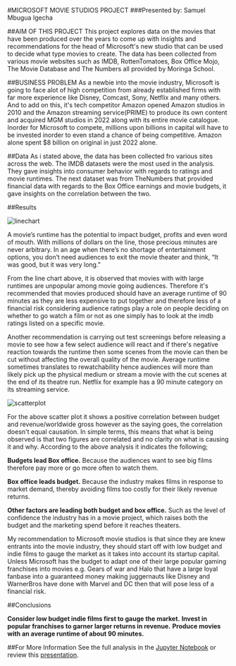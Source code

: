 #MICROSOFT MOVIE STUDIOS PROJECT
###Presented by: Samuel Mbugua Igecha

##AIM OF THIS PROJECT
This project explores data on the movies that have been produced over the years to come up with insights and recommendations for the head of Microsoft's new studio that can be used to decide what type movies to create. The data has been collected from various movie websites such as IMDB, RottenTomatoes, Box Office Mojo, The Movie Database and The Numbers all provided by Moringa School.

##BUSINESS PROBLEM
As a newbie into the movie industry, Microsoft is going to face alot of high competition from already established firms with far more experience like Disney, Comcast, Sony, Netflix and many others. And to add on this, it's tech competitor Amazon opened Amazon studios in 2010 and the Amazon streaming service(PRIME) to produce its own content and acquired MGM studios in 2022 along with its entire movie catalogue. Inorder for Microsoft to compete, millions upon billions in capital will have to be invested inorder to even stand a chance of being competitive. Amazon alone spent $8 billion on original in just 2022 alone.

##Data 
As i stated above, the data has been collected fro various sites across the web. The IMDB datasets were the most used in the analysis. They gave insights into consumer behavior with regards to ratings and movie runtimes. The next dataset was from TheNumbers that provided financial data with regards to the Box Office earnings and movie budgets, it gave insights on the correlation between the two.

##Results

![linechart](https://user-images.githubusercontent.com/54464999/224995303-1f683036-7acb-425f-bcf2-27dc10bd1c30.png)

A movie’s runtime has the potential to impact budget, profits and even word of mouth. With millions of dollars on the line, those precious minutes are never arbitrary. In an age when there’s no shortage of entertainment options, you don’t need audiences to exit the movie theater and think, “It was good, but it was very long.”

From the line chart above, it is observed that movies with with large runtimes are unpopular among movie going audiences. Therefore it's recommended that movies produced should have an average runtime of 90 minutes as they are less expensive to put together and therefore less of a financial risk considering audience ratings play a role on people deciding on whether to go watch a film or not as one simply has to look at the imdb ratings listed on a specific movie.

Another recommendation is carrying out test screenings before releasing a movie to see how a few select audience will react and if there's negative reaction towards the runtime then some scenes from the movie can then be cut without affecting the overall quality of the movie. Average runtime sometimes translates to rewatchability hence audiences will more than likely pick up the physical medium or stream a movie with the cut scenes at the end of its theatre run. Netflix for example has a 90 minute category on its streaming service.

![scatterplot](https://user-images.githubusercontent.com/54464999/224995900-e5781552-b373-4c31-9119-ea4ba64dd7ee.png)

For the above scatter plot it shows a positive correlation between budget and revenue/worldwide gross however as the saying goes, the correlation doesn't equal causation. In simple terms, this means that what is being observed is that two figures are correlated and no clarity on what is causing it and why. According to the above analysis it indicates the following;

**Budgets lead Box office.** Because the audiences want to see big films therefore pay more or go more often to watch them.

**Box office leads budget.** Because the industry makes films in response to market demand, thereby avoiding films too costly for their likely revenue returns.

**Other factors are leading both budget and box office.** Such as the level of confidence the industry has in a movie project, which raises both the budget and the marketing spend before it reaches theaters.

My recommendation to Microsoft movie studios is that since they are knew entrants into the movie industry, they should start off with low budget and indie films to gauge the market as it takes into account its startup capital. Unless Microsoft has the budget to adapt one of their large popular gaming franchises into movies e.g. Gears of war and Halo that have a large loyal fanbase into a guaranteed money making juggernauts like Disney and WarnerBros have done with Marvel and DC then that will pose less of a financial risk.

##Conclusions

**Consider low budget indie films first to gauge the market.**
**Invest in popular franchises to garner larger returns in revenue.**
**Produce movies with an average runtime of about 90 minutes.**

##For More Information
See the full analysis in the [Jupyter Notebook](https://github.com/Igecha-Samuel/Phase-1-Project-Moringa/blob/master/student.ipynb) or review this [presentation](https://github.com/Igecha-Samuel/Phase-1-Project-Moringa/blob/master/Presentation.pdf). 
